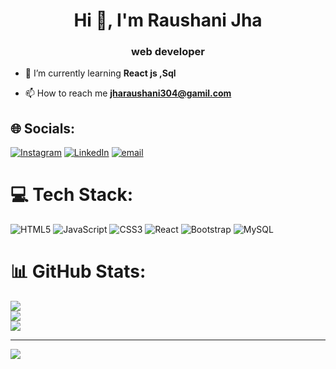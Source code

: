 <h1 align="center">Hi 👋, I'm Raushani Jha</h1>
<h3 align="center">web developer</h3>

- 🌱 I’m currently learning **React js ,Sql**

- 📫 How to reach me **jharaushani304@gamil.com**
## 🌐 Socials:
[![Instagram](https://img.shields.io/badge/Instagram-%23E4405F.svg?logo=Instagram&logoColor=white)](https://instagram.com/raushani_jha0) [![LinkedIn](https://img.shields.io/badge/LinkedIn-%230077B5.svg?logo=linkedin&logoColor=white)](https://linkedin.com/in/raushani-jha-025705311) [![email](https://img.shields.io/badge/Email-D14836?logo=gmail&logoColor=white)](mailto:jharaushani304@gmail.com) 

# 💻 Tech Stack:
![HTML5](https://img.shields.io/badge/html5-%23E34F26.svg?style=for-the-badge&logo=html5&logoColor=white) ![JavaScript](https://img.shields.io/badge/javascript-%23323330.svg?style=for-the-badge&logo=javascript&logoColor=%23F7DF1E) ![CSS3](https://img.shields.io/badge/css3-%231572B6.svg?style=for-the-badge&logo=css3&logoColor=white) ![React](https://img.shields.io/badge/react-%2320232a.svg?style=for-the-badge&logo=react&logoColor=%2361DAFB) ![Bootstrap](https://img.shields.io/badge/bootstrap-%238511FA.svg?style=for-the-badge&logo=bootstrap&logoColor=white) ![MySQL](https://img.shields.io/badge/mysql-4479A1.svg?style=for-the-badge&logo=mysql&logoColor=white)
# 📊 GitHub Stats:
![](https://github-readme-stats.vercel.app/api?username=raushni1122&theme=dark&hide_border=false&include_all_commits=false&count_private=false)<br/>
![](https://nirzak-streak-stats.vercel.app/?user=raushni1122&theme=dark&hide_border=false)<br/>
![](https://github-readme-stats.vercel.app/api/top-langs/?username=raushni1122&theme=dark&hide_border=false&include_all_commits=false&count_private=false&layout=compact)

---
[![](https://visitcount.itsvg.in/api?id=raushni1122&icon=0&color=0)](https://visitcount.itsvg.in)

<!-- Proudly created with GPRM ( https://gprm.itsvg.in ) -->
